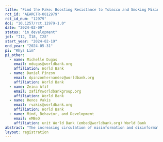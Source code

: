 ```yaml
---
title: "Find the Fake: Boosting Resistance to Tobacco and Smoking Misinformation with a Chatbot Game"
rct_id: "AEARCTR-0012979"
rct_id_num: "12979"
doi: "10.1257/rct.12979-1.0"
date: "2024-02-09"
status: "in_development"
jel: "I12, I18, I28"
start_year: "2024-02-19"
end_year: "2024-05-31"
pi: "Rhys Lim"
pi_other:
  - name: Michelle Dugas
    email: mdugas@worldbank.org
    affiliation: World Bank
  - name: Daniel Pinzon
    email: dpinzonhernandez@worldbank.org
    affiliation: World Bank
  - name: Zeina Afif
    email: zafif@worldbankgroup.org
    affiliation: World Bank
  - name: Renos Vakis
    email: rvakis@worldbank.org
    affiliation: World Bank
  - name: Mind, Behavior, and Development
    email: eMBeD
    affiliation: unit World Bank (embed@worldbank.org) World Bank
abstract: "The increasing circulation of misinformation and disinformation poses a significant threat to the credibility of public institutions and their ability to enact policies that promote the well-being of society. Despite the urgency of addressing misinformation on a global scale, there has been limited research into effective solutions, particularly in low- and middle-income countries. One context where widespread misinformation proliferates is in the domain of smoking and tobacco. To tackle this issue, we conducted an experimental study in schools to assess the effectiveness of a unique intervention using a chatbot game on messaging services (e.g., WhatsApp, Viber) to prubunk misinformation by teaching commonly used misinformation tactics. Our goal was to enhance individuals' ability to identify deceptive misinformation techniques used in misleading headlines and reduce the intention to share such misinformation content with others. Essentially, we sought to inoculate and immunize individuals against misinformation through this intervention."
layout: registration
---
```


